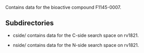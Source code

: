Contains data for the bioactive compound F1145-0007.

## Subdirectories

- cside/ contains data for the C-side search space on rv1821.

- nside/ contains data for the N-side search space on rv1821.

